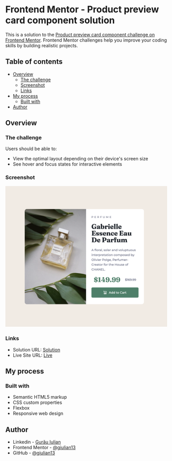 # Frontend Mentor - Product preview card component solution

This is a solution to the [Product preview card component challenge on Frontend Mentor](https://www.frontendmentor.io/challenges/product-preview-card-component-GO7UmttRfa). Frontend Mentor challenges help you improve your coding skills by building realistic projects.

## Table of contents

- [Overview](#overview)
  - [The challenge](#the-challenge)
  - [Screenshot](#screenshot)
  - [Links](#links)
- [My process](#my-process)
  - [Built with](#built-with)
- [Author](#author)

## Overview

### The challenge

Users should be able to:

- View the optimal layout depending on their device's screen size
- See hover and focus states for interactive elements

### Screenshot

![](./screenshot.jpg)

### Links

- Solution URL: [Solution](https://www.frontendmentor.io/solutions/product-preview-card-component-with-responsive-web-design-QO060Xtkhz)
- Live Site URL: [Live]([https://your-live-site-url.com](https://funky-product-preview-card-component.netlify.app/))

## My process

### Built with

- Semantic HTML5 markup
- CSS custom properties
- Flexbox
- Responsive web design

## Author

- Linkedin - [Gurău Iulian](https://www.linkedin.com/in/gurău-iulian/)
- Frontend Mentor - [@giulian13](https://www.frontendmentor.io/profile/giulian13)
- GitHub - [@giulian13](https://github.com/giulian13/)
